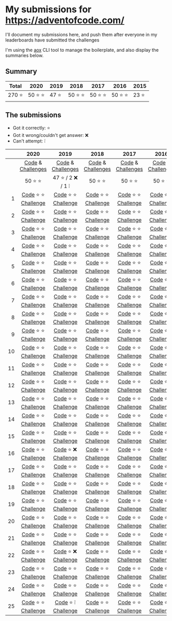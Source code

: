 # My submissions for https://adventofcode.com/

I'll document my submissions here, and push them after everyone in my 
leaderboards have submitted the challenges

I'm using the [aox] CLI tool to manage the boilerplate, and also display the
summaries below.

[aox]: https://github.com/costas-basdekis/aox

## Summary

[//]: # (event-summary-start)

| Total | 2020 | 2019 | 2018 | 2017 | 2016 | 2015 |
| --- | --- | --- | --- | --- | --- | --- |
| 270 :star: | 50 :star: :star: | 47 :star: | 50 :star: :star: | 50 :star: :star: | 50 :star: :star: | 23 :star: |

[//]: # (event-summary-end)

## The submissions

* Got it correctly: :star:
* Got it wrong/couldn't get answer: :x:
* Can't attempt: :grey_exclamation:

[//]: # (submissions-start)

|       | 2020                                                 | 2019                                                             | 2018                                                 | 2017                                                 | 2016                                                 | 2015                                                 |
|  ---: | :---:                                                | :---:                                                            | :---:                                                | :---:                                                | :---:                                                | :---:                                                |
|       | [Code][co-20]    &             [Challenges][ch-20]   | [Code][co-19]    &                         [Challenges][ch-19]   | [Code][co-18]    &             [Challenges][ch-18]   | [Code][co-17]    &             [Challenges][ch-17]   | [Code][co-16]    &             [Challenges][ch-16]   | [Code][co-15]    &             [Challenges][ch-15]   |
|       | 50 :star: :star:                                     | 47 :star: / 2 :x: / 1 :grey_exclamation:                         | 50 :star: :star:                                     | 50 :star: :star:                                     | 50 :star: :star:                                     | 23 :star: / 0 :x: / 0 :grey_exclamation:             |
|  1    | [Code][co-20-01] :star: :star: [Challenge][ch-20-01] | [Code][co-19-01] :star: :star:             [Challenge][ch-19-01] | [Code][co-18-01] :star: :star: [Challenge][ch-18-01] | [Code][co-17-01] :star: :star: [Challenge][ch-17-01] | [Code][co-16-01] :star: :star: [Challenge][ch-16-01] | [Code][co-15-01] :star: :star: [Challenge][ch-15-01] |
|  2    | [Code][co-20-02] :star: :star: [Challenge][ch-20-02] | [Code][co-19-02] :star: :star:             [Challenge][ch-19-02] | [Code][co-18-02] :star: :star: [Challenge][ch-18-02] | [Code][co-17-02] :star: :star: [Challenge][ch-17-02] | [Code][co-16-02] :star: :star: [Challenge][ch-16-02] | [Code][co-15-02] :star: :star: [Challenge][ch-15-02] |
|  3    | [Code][co-20-03] :star: :star: [Challenge][ch-20-03] | [Code][co-19-03] :star: :star:             [Challenge][ch-19-03] | [Code][co-18-03] :star: :star: [Challenge][ch-18-03] | [Code][co-17-03] :star: :star: [Challenge][ch-17-03] | [Code][co-16-03] :star: :star: [Challenge][ch-16-03] | [Code][co-15-03] :star: :star: [Challenge][ch-15-03] |
|  4    | [Code][co-20-04] :star: :star: [Challenge][ch-20-04] | [Code][co-19-04] :star: :star:             [Challenge][ch-19-04] | [Code][co-18-04] :star: :star: [Challenge][ch-18-04] | [Code][co-17-04] :star: :star: [Challenge][ch-17-04] | [Code][co-16-04] :star: :star: [Challenge][ch-16-04] | [Code][co-15-04] :star: :star: [Challenge][ch-15-04] |
|  5    | [Code][co-20-05] :star: :star: [Challenge][ch-20-05] | [Code][co-19-05] :star: :star:             [Challenge][ch-19-05] | [Code][co-18-05] :star: :star: [Challenge][ch-18-05] | [Code][co-17-05] :star: :star: [Challenge][ch-17-05] | [Code][co-16-05] :star: :star: [Challenge][ch-16-05] | [Code][co-15-05] :star: :star: [Challenge][ch-15-05] |
|  6    | [Code][co-20-06] :star: :star: [Challenge][ch-20-06] | [Code][co-19-06] :star: :star:             [Challenge][ch-19-06] | [Code][co-18-06] :star: :star: [Challenge][ch-18-06] | [Code][co-17-06] :star: :star: [Challenge][ch-17-06] | [Code][co-16-06] :star: :star: [Challenge][ch-16-06] | [Code][co-15-06] :star: :star: [Challenge][ch-15-06] |
|  7    | [Code][co-20-07] :star: :star: [Challenge][ch-20-07] | [Code][co-19-07] :star: :star:             [Challenge][ch-19-07] | [Code][co-18-07] :star: :star: [Challenge][ch-18-07] | [Code][co-17-07] :star: :star: [Challenge][ch-17-07] | [Code][co-16-07] :star: :star: [Challenge][ch-16-07] | [Code][co-15-07] :star: :star: [Challenge][ch-15-07] |
|  8    | [Code][co-20-08] :star: :star: [Challenge][ch-20-08] | [Code][co-19-08] :star: :star:             [Challenge][ch-19-08] | [Code][co-18-08] :star: :star: [Challenge][ch-18-08] | [Code][co-17-08] :star: :star: [Challenge][ch-17-08] | [Code][co-16-08] :star: :star: [Challenge][ch-16-08] | [Code][co-15-08] :star: :star: [Challenge][ch-15-08] |
|  9    | [Code][co-20-09] :star: :star: [Challenge][ch-20-09] | [Code][co-19-09] :star: :star:             [Challenge][ch-19-09] | [Code][co-18-09] :star: :star: [Challenge][ch-18-09] | [Code][co-17-09] :star: :star: [Challenge][ch-17-09] | [Code][co-16-09] :star: :star: [Challenge][ch-16-09] | [Code][co-15-09] :star: :star: [Challenge][ch-15-09] |
| 10    | [Code][co-20-10] :star: :star: [Challenge][ch-20-10] | [Code][co-19-10] :star: :star:             [Challenge][ch-19-10] | [Code][co-18-10] :star: :star: [Challenge][ch-18-10] | [Code][co-17-10] :star: :star: [Challenge][ch-17-10] | [Code][co-16-10] :star: :star: [Challenge][ch-16-10] | [Code][co-15-10] :star: :star: [Challenge][ch-15-10] |
| 11    | [Code][co-20-11] :star: :star: [Challenge][ch-20-11] | [Code][co-19-11] :star: :star:             [Challenge][ch-19-11] | [Code][co-18-11] :star: :star: [Challenge][ch-18-11] | [Code][co-17-11] :star: :star: [Challenge][ch-17-11] | [Code][co-16-11] :star: :star: [Challenge][ch-16-11] | [Code][co-15-11] :star: :star: [Challenge][ch-15-11] |
| 12    | [Code][co-20-12] :star: :star: [Challenge][ch-20-12] | [Code][co-19-12] :star: :star:             [Challenge][ch-19-12] | [Code][co-18-12] :star: :star: [Challenge][ch-18-12] | [Code][co-17-12] :star: :star: [Challenge][ch-17-12] | [Code][co-16-12] :star: :star: [Challenge][ch-16-12] | [Code][co-15-12] :star:        [Challenge][ch-15-12] |
| 13    | [Code][co-20-13] :star: :star: [Challenge][ch-20-13] | [Code][co-19-13] :star: :star:             [Challenge][ch-19-13] | [Code][co-18-13] :star: :star: [Challenge][ch-18-13] | [Code][co-17-13] :star: :star: [Challenge][ch-17-13] | [Code][co-16-13] :star: :star: [Challenge][ch-16-13] | Code                           [Challenge][ch-15-13] |
| 14    | [Code][co-20-14] :star: :star: [Challenge][ch-20-14] | [Code][co-19-14] :star: :star:             [Challenge][ch-19-14] | [Code][co-18-14] :star: :star: [Challenge][ch-18-14] | [Code][co-17-14] :star: :star: [Challenge][ch-17-14] | [Code][co-16-14] :star: :star: [Challenge][ch-16-14] | Code                           [Challenge][ch-15-14] |
| 15    | [Code][co-20-15] :star: :star: [Challenge][ch-20-15] | [Code][co-19-15] :star: :star:             [Challenge][ch-19-15] | [Code][co-18-15] :star: :star: [Challenge][ch-18-15] | [Code][co-17-15] :star: :star: [Challenge][ch-17-15] | [Code][co-16-15] :star: :star: [Challenge][ch-16-15] | Code                           [Challenge][ch-15-15] |
| 16    | [Code][co-20-16] :star: :star: [Challenge][ch-20-16] | [Code][co-19-16] :star: :x:                [Challenge][ch-19-16] | [Code][co-18-16] :star: :star: [Challenge][ch-18-16] | [Code][co-17-16] :star: :star: [Challenge][ch-17-16] | [Code][co-16-16] :star: :star: [Challenge][ch-16-16] | Code                           [Challenge][ch-15-16] |
| 17    | [Code][co-20-17] :star: :star: [Challenge][ch-20-17] | [Code][co-19-17] :star: :star:             [Challenge][ch-19-17] | [Code][co-18-17] :star: :star: [Challenge][ch-18-17] | [Code][co-17-17] :star: :star: [Challenge][ch-17-17] | [Code][co-16-17] :star: :star: [Challenge][ch-16-17] | Code                           [Challenge][ch-15-17] |
| 18    | [Code][co-20-18] :star: :star: [Challenge][ch-20-18] | [Code][co-19-18] :star: :star:             [Challenge][ch-19-18] | [Code][co-18-18] :star: :star: [Challenge][ch-18-18] | [Code][co-17-18] :star: :star: [Challenge][ch-17-18] | [Code][co-16-18] :star: :star: [Challenge][ch-16-18] | Code                           [Challenge][ch-15-18] |
| 19    | [Code][co-20-19] :star: :star: [Challenge][ch-20-19] | [Code][co-19-19] :star: :star:             [Challenge][ch-19-19] | [Code][co-18-19] :star: :star: [Challenge][ch-18-19] | [Code][co-17-19] :star: :star: [Challenge][ch-17-19] | [Code][co-16-19] :star: :star: [Challenge][ch-16-19] | Code                           [Challenge][ch-15-19] |
| 20    | [Code][co-20-20] :star: :star: [Challenge][ch-20-20] | [Code][co-19-20] :star: :star:             [Challenge][ch-19-20] | [Code][co-18-20] :star: :star: [Challenge][ch-18-20] | [Code][co-17-20] :star: :star: [Challenge][ch-17-20] | [Code][co-16-20] :star: :star: [Challenge][ch-16-20] | Code                           [Challenge][ch-15-20] |
| 21    | [Code][co-20-21] :star: :star: [Challenge][ch-20-21] | [Code][co-19-21] :star: :star:             [Challenge][ch-19-21] | [Code][co-18-21] :star: :star: [Challenge][ch-18-21] | [Code][co-17-21] :star: :star: [Challenge][ch-17-21] | [Code][co-16-21] :star: :star: [Challenge][ch-16-21] | Code                           [Challenge][ch-15-21] |
| 22    | [Code][co-20-22] :star: :star: [Challenge][ch-20-22] | [Code][co-19-22] :star: :x:                [Challenge][ch-19-22] | [Code][co-18-22] :star: :star: [Challenge][ch-18-22] | [Code][co-17-22] :star: :star: [Challenge][ch-17-22] | [Code][co-16-22] :star: :star: [Challenge][ch-16-22] | Code                           [Challenge][ch-15-22] |
| 23    | [Code][co-20-23] :star: :star: [Challenge][ch-20-23] | [Code][co-19-23] :star: :star:             [Challenge][ch-19-23] | [Code][co-18-23] :star: :star: [Challenge][ch-18-23] | [Code][co-17-23] :star: :star: [Challenge][ch-17-23] | [Code][co-16-23] :star: :star: [Challenge][ch-16-23] | Code                           [Challenge][ch-15-23] |
| 24    | [Code][co-20-24] :star: :star: [Challenge][ch-20-24] | [Code][co-19-24] :star: :star:             [Challenge][ch-19-24] | [Code][co-18-24] :star: :star: [Challenge][ch-18-24] | [Code][co-17-24] :star: :star: [Challenge][ch-17-24] | [Code][co-16-24] :star: :star: [Challenge][ch-16-24] | Code                           [Challenge][ch-15-24] |
| 25    | [Code][co-20-25] :star: :star: [Challenge][ch-20-25] | [Code][co-19-25] :star: :grey_exclamation: [Challenge][ch-19-25] | [Code][co-18-25] :star: :star: [Challenge][ch-18-25] | [Code][co-17-25] :star: :star: [Challenge][ch-17-25] | [Code][co-16-25] :star: :star: [Challenge][ch-16-25] | Code                           [Challenge][ch-15-25] |

[ch-20]: https://adventofcode.com/2020
[co-20]: year_2020
[ch-20-01]: https://adventofcode.com/2020/day/1
[co-20-01]: year_2020/day_01
[ch-20-02]: https://adventofcode.com/2020/day/2
[co-20-02]: year_2020/day_02
[ch-20-03]: https://adventofcode.com/2020/day/3
[co-20-03]: year_2020/day_03
[ch-20-04]: https://adventofcode.com/2020/day/4
[co-20-04]: year_2020/day_04
[ch-20-05]: https://adventofcode.com/2020/day/5
[co-20-05]: year_2020/day_05
[ch-20-06]: https://adventofcode.com/2020/day/6
[co-20-06]: year_2020/day_06
[ch-20-07]: https://adventofcode.com/2020/day/7
[co-20-07]: year_2020/day_07
[ch-20-08]: https://adventofcode.com/2020/day/8
[co-20-08]: year_2020/day_08
[ch-20-09]: https://adventofcode.com/2020/day/9
[co-20-09]: year_2020/day_09
[ch-20-10]: https://adventofcode.com/2020/day/10
[co-20-10]: year_2020/day_10
[ch-20-11]: https://adventofcode.com/2020/day/11
[co-20-11]: year_2020/day_11
[ch-20-12]: https://adventofcode.com/2020/day/12
[co-20-12]: year_2020/day_12
[ch-20-13]: https://adventofcode.com/2020/day/13
[co-20-13]: year_2020/day_13
[ch-20-14]: https://adventofcode.com/2020/day/14
[co-20-14]: year_2020/day_14
[ch-20-15]: https://adventofcode.com/2020/day/15
[co-20-15]: year_2020/day_15
[ch-20-16]: https://adventofcode.com/2020/day/16
[co-20-16]: year_2020/day_16
[ch-20-17]: https://adventofcode.com/2020/day/17
[co-20-17]: year_2020/day_17
[ch-20-18]: https://adventofcode.com/2020/day/18
[co-20-18]: year_2020/day_18
[ch-20-19]: https://adventofcode.com/2020/day/19
[co-20-19]: year_2020/day_19
[ch-20-20]: https://adventofcode.com/2020/day/20
[co-20-20]: year_2020/day_20
[ch-20-21]: https://adventofcode.com/2020/day/21
[co-20-21]: year_2020/day_21
[ch-20-22]: https://adventofcode.com/2020/day/22
[co-20-22]: year_2020/day_22
[ch-20-23]: https://adventofcode.com/2020/day/23
[co-20-23]: year_2020/day_23
[ch-20-24]: https://adventofcode.com/2020/day/24
[co-20-24]: year_2020/day_24
[ch-20-25]: https://adventofcode.com/2020/day/25
[co-20-25]: year_2020/day_25

[ch-19]: https://adventofcode.com/2019
[co-19]: year_2019
[ch-19-01]: https://adventofcode.com/2019/day/1
[co-19-01]: year_2019/day_01
[ch-19-02]: https://adventofcode.com/2019/day/2
[co-19-02]: year_2019/day_02
[ch-19-03]: https://adventofcode.com/2019/day/3
[co-19-03]: year_2019/day_03
[ch-19-04]: https://adventofcode.com/2019/day/4
[co-19-04]: year_2019/day_04
[ch-19-05]: https://adventofcode.com/2019/day/5
[co-19-05]: year_2019/day_05
[ch-19-06]: https://adventofcode.com/2019/day/6
[co-19-06]: year_2019/day_06
[ch-19-07]: https://adventofcode.com/2019/day/7
[co-19-07]: year_2019/day_07
[ch-19-08]: https://adventofcode.com/2019/day/8
[co-19-08]: year_2019/day_08
[ch-19-09]: https://adventofcode.com/2019/day/9
[co-19-09]: year_2019/day_09
[ch-19-10]: https://adventofcode.com/2019/day/10
[co-19-10]: year_2019/day_10
[ch-19-11]: https://adventofcode.com/2019/day/11
[co-19-11]: year_2019/day_11
[ch-19-12]: https://adventofcode.com/2019/day/12
[co-19-12]: year_2019/day_12
[ch-19-13]: https://adventofcode.com/2019/day/13
[co-19-13]: year_2019/day_13
[ch-19-14]: https://adventofcode.com/2019/day/14
[co-19-14]: year_2019/day_14
[ch-19-15]: https://adventofcode.com/2019/day/15
[co-19-15]: year_2019/day_15
[ch-19-16]: https://adventofcode.com/2019/day/16
[co-19-16]: year_2019/day_16
[ch-19-17]: https://adventofcode.com/2019/day/17
[co-19-17]: year_2019/day_17
[ch-19-18]: https://adventofcode.com/2019/day/18
[co-19-18]: year_2019/day_18
[ch-19-19]: https://adventofcode.com/2019/day/19
[co-19-19]: year_2019/day_19
[ch-19-20]: https://adventofcode.com/2019/day/20
[co-19-20]: year_2019/day_20
[ch-19-21]: https://adventofcode.com/2019/day/21
[co-19-21]: year_2019/day_21
[ch-19-22]: https://adventofcode.com/2019/day/22
[co-19-22]: year_2019/day_22
[ch-19-23]: https://adventofcode.com/2019/day/23
[co-19-23]: year_2019/day_23
[ch-19-24]: https://adventofcode.com/2019/day/24
[co-19-24]: year_2019/day_24
[ch-19-25]: https://adventofcode.com/2019/day/25
[co-19-25]: year_2019/day_25

[ch-18]: https://adventofcode.com/2018
[co-18]: year_2018
[ch-18-01]: https://adventofcode.com/2018/day/1
[co-18-01]: year_2018/day_01
[ch-18-02]: https://adventofcode.com/2018/day/2
[co-18-02]: year_2018/day_02
[ch-18-03]: https://adventofcode.com/2018/day/3
[co-18-03]: year_2018/day_03
[ch-18-04]: https://adventofcode.com/2018/day/4
[co-18-04]: year_2018/day_04
[ch-18-05]: https://adventofcode.com/2018/day/5
[co-18-05]: year_2018/day_05
[ch-18-06]: https://adventofcode.com/2018/day/6
[co-18-06]: year_2018/day_06
[ch-18-07]: https://adventofcode.com/2018/day/7
[co-18-07]: year_2018/day_07
[ch-18-08]: https://adventofcode.com/2018/day/8
[co-18-08]: year_2018/day_08
[ch-18-09]: https://adventofcode.com/2018/day/9
[co-18-09]: year_2018/day_09
[ch-18-10]: https://adventofcode.com/2018/day/10
[co-18-10]: year_2018/day_10
[ch-18-11]: https://adventofcode.com/2018/day/11
[co-18-11]: year_2018/day_11
[ch-18-12]: https://adventofcode.com/2018/day/12
[co-18-12]: year_2018/day_12
[ch-18-13]: https://adventofcode.com/2018/day/13
[co-18-13]: year_2018/day_13
[ch-18-14]: https://adventofcode.com/2018/day/14
[co-18-14]: year_2018/day_14
[ch-18-15]: https://adventofcode.com/2018/day/15
[co-18-15]: year_2018/day_15
[ch-18-16]: https://adventofcode.com/2018/day/16
[co-18-16]: year_2018/day_16
[ch-18-17]: https://adventofcode.com/2018/day/17
[co-18-17]: year_2018/day_17
[ch-18-18]: https://adventofcode.com/2018/day/18
[co-18-18]: year_2018/day_18
[ch-18-19]: https://adventofcode.com/2018/day/19
[co-18-19]: year_2018/day_19
[ch-18-20]: https://adventofcode.com/2018/day/20
[co-18-20]: year_2018/day_20
[ch-18-21]: https://adventofcode.com/2018/day/21
[co-18-21]: year_2018/day_21
[ch-18-22]: https://adventofcode.com/2018/day/22
[co-18-22]: year_2018/day_22
[ch-18-23]: https://adventofcode.com/2018/day/23
[co-18-23]: year_2018/day_23
[ch-18-24]: https://adventofcode.com/2018/day/24
[co-18-24]: year_2018/day_24
[ch-18-25]: https://adventofcode.com/2018/day/25
[co-18-25]: year_2018/day_25

[ch-17]: https://adventofcode.com/2017
[co-17]: year_2017
[ch-17-01]: https://adventofcode.com/2017/day/1
[co-17-01]: year_2017/day_01
[ch-17-02]: https://adventofcode.com/2017/day/2
[co-17-02]: year_2017/day_02
[ch-17-03]: https://adventofcode.com/2017/day/3
[co-17-03]: year_2017/day_03
[ch-17-04]: https://adventofcode.com/2017/day/4
[co-17-04]: year_2017/day_04
[ch-17-05]: https://adventofcode.com/2017/day/5
[co-17-05]: year_2017/day_05
[ch-17-06]: https://adventofcode.com/2017/day/6
[co-17-06]: year_2017/day_06
[ch-17-07]: https://adventofcode.com/2017/day/7
[co-17-07]: year_2017/day_07
[ch-17-08]: https://adventofcode.com/2017/day/8
[co-17-08]: year_2017/day_08
[ch-17-09]: https://adventofcode.com/2017/day/9
[co-17-09]: year_2017/day_09
[ch-17-10]: https://adventofcode.com/2017/day/10
[co-17-10]: year_2017/day_10
[ch-17-11]: https://adventofcode.com/2017/day/11
[co-17-11]: year_2017/day_11
[ch-17-12]: https://adventofcode.com/2017/day/12
[co-17-12]: year_2017/day_12
[ch-17-13]: https://adventofcode.com/2017/day/13
[co-17-13]: year_2017/day_13
[ch-17-14]: https://adventofcode.com/2017/day/14
[co-17-14]: year_2017/day_14
[ch-17-15]: https://adventofcode.com/2017/day/15
[co-17-15]: year_2017/day_15
[ch-17-16]: https://adventofcode.com/2017/day/16
[co-17-16]: year_2017/day_16
[ch-17-17]: https://adventofcode.com/2017/day/17
[co-17-17]: year_2017/day_17
[ch-17-18]: https://adventofcode.com/2017/day/18
[co-17-18]: year_2017/day_18
[ch-17-19]: https://adventofcode.com/2017/day/19
[co-17-19]: year_2017/day_19
[ch-17-20]: https://adventofcode.com/2017/day/20
[co-17-20]: year_2017/day_20
[ch-17-21]: https://adventofcode.com/2017/day/21
[co-17-21]: year_2017/day_21
[ch-17-22]: https://adventofcode.com/2017/day/22
[co-17-22]: year_2017/day_22
[ch-17-23]: https://adventofcode.com/2017/day/23
[co-17-23]: year_2017/day_23
[ch-17-24]: https://adventofcode.com/2017/day/24
[co-17-24]: year_2017/day_24
[ch-17-25]: https://adventofcode.com/2017/day/25
[co-17-25]: year_2017/day_25

[ch-16]: https://adventofcode.com/2016
[co-16]: year_2016
[ch-16-01]: https://adventofcode.com/2016/day/1
[co-16-01]: year_2016/day_01
[ch-16-02]: https://adventofcode.com/2016/day/2
[co-16-02]: year_2016/day_02
[ch-16-03]: https://adventofcode.com/2016/day/3
[co-16-03]: year_2016/day_03
[ch-16-04]: https://adventofcode.com/2016/day/4
[co-16-04]: year_2016/day_04
[ch-16-05]: https://adventofcode.com/2016/day/5
[co-16-05]: year_2016/day_05
[ch-16-06]: https://adventofcode.com/2016/day/6
[co-16-06]: year_2016/day_06
[ch-16-07]: https://adventofcode.com/2016/day/7
[co-16-07]: year_2016/day_07
[ch-16-08]: https://adventofcode.com/2016/day/8
[co-16-08]: year_2016/day_08
[ch-16-09]: https://adventofcode.com/2016/day/9
[co-16-09]: year_2016/day_09
[ch-16-10]: https://adventofcode.com/2016/day/10
[co-16-10]: year_2016/day_10
[ch-16-11]: https://adventofcode.com/2016/day/11
[co-16-11]: year_2016/day_11
[ch-16-12]: https://adventofcode.com/2016/day/12
[co-16-12]: year_2016/day_12
[ch-16-13]: https://adventofcode.com/2016/day/13
[co-16-13]: year_2016/day_13
[ch-16-14]: https://adventofcode.com/2016/day/14
[co-16-14]: year_2016/day_14
[ch-16-15]: https://adventofcode.com/2016/day/15
[co-16-15]: year_2016/day_15
[ch-16-16]: https://adventofcode.com/2016/day/16
[co-16-16]: year_2016/day_16
[ch-16-17]: https://adventofcode.com/2016/day/17
[co-16-17]: year_2016/day_17
[ch-16-18]: https://adventofcode.com/2016/day/18
[co-16-18]: year_2016/day_18
[ch-16-19]: https://adventofcode.com/2016/day/19
[co-16-19]: year_2016/day_19
[ch-16-20]: https://adventofcode.com/2016/day/20
[co-16-20]: year_2016/day_20
[ch-16-21]: https://adventofcode.com/2016/day/21
[co-16-21]: year_2016/day_21
[ch-16-22]: https://adventofcode.com/2016/day/22
[co-16-22]: year_2016/day_22
[ch-16-23]: https://adventofcode.com/2016/day/23
[co-16-23]: year_2016/day_23
[ch-16-24]: https://adventofcode.com/2016/day/24
[co-16-24]: year_2016/day_24
[ch-16-25]: https://adventofcode.com/2016/day/25
[co-16-25]: year_2016/day_25

[ch-15]: https://adventofcode.com/2015
[co-15]: year_2015
[ch-15-01]: https://adventofcode.com/2015/day/1
[co-15-01]: year_2015/day_01
[ch-15-02]: https://adventofcode.com/2015/day/2
[co-15-02]: year_2015/day_02
[ch-15-03]: https://adventofcode.com/2015/day/3
[co-15-03]: year_2015/day_03
[ch-15-04]: https://adventofcode.com/2015/day/4
[co-15-04]: year_2015/day_04
[ch-15-05]: https://adventofcode.com/2015/day/5
[co-15-05]: year_2015/day_05
[ch-15-06]: https://adventofcode.com/2015/day/6
[co-15-06]: year_2015/day_06
[ch-15-07]: https://adventofcode.com/2015/day/7
[co-15-07]: year_2015/day_07
[ch-15-08]: https://adventofcode.com/2015/day/8
[co-15-08]: year_2015/day_08
[ch-15-09]: https://adventofcode.com/2015/day/9
[co-15-09]: year_2015/day_09
[ch-15-10]: https://adventofcode.com/2015/day/10
[co-15-10]: year_2015/day_10
[ch-15-11]: https://adventofcode.com/2015/day/11
[co-15-11]: year_2015/day_11
[ch-15-12]: https://adventofcode.com/2015/day/12
[co-15-12]: year_2015/day_12
[ch-15-13]: https://adventofcode.com/2015/day/13
[co-15-13]: year_2015/day_13
[ch-15-14]: https://adventofcode.com/2015/day/14
[co-15-14]: year_2015/day_14
[ch-15-15]: https://adventofcode.com/2015/day/15
[co-15-15]: year_2015/day_15
[ch-15-16]: https://adventofcode.com/2015/day/16
[co-15-16]: year_2015/day_16
[ch-15-17]: https://adventofcode.com/2015/day/17
[co-15-17]: year_2015/day_17
[ch-15-18]: https://adventofcode.com/2015/day/18
[co-15-18]: year_2015/day_18
[ch-15-19]: https://adventofcode.com/2015/day/19
[co-15-19]: year_2015/day_19
[ch-15-20]: https://adventofcode.com/2015/day/20
[co-15-20]: year_2015/day_20
[ch-15-21]: https://adventofcode.com/2015/day/21
[co-15-21]: year_2015/day_21
[ch-15-22]: https://adventofcode.com/2015/day/22
[co-15-22]: year_2015/day_22
[ch-15-23]: https://adventofcode.com/2015/day/23
[co-15-23]: year_2015/day_23
[ch-15-24]: https://adventofcode.com/2015/day/24
[co-15-24]: year_2015/day_24
[ch-15-25]: https://adventofcode.com/2015/day/25
[co-15-25]: year_2015/day_25

[//]: # (submissions-end)
